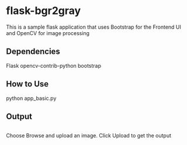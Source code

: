 # flask-bgr2gray

This is a sample flask application that uses Bootstrap for the Frontend UI and OpenCV for image processing

## Dependencies
Flask
opencv-contrib-python
bootstrap

## How to Use

python app_basic.py

## Output

![]()

Choose Browse and upload an image. Click Upload to get the output

![]()
